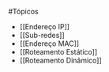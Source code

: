 #Tópicos 

-  [[Endereço IP]]
- [[Sub-redes]]
- [[Endereço MAC]]
- [[Roteamento Estático]]
- [[Roteamento Dinâmico]]